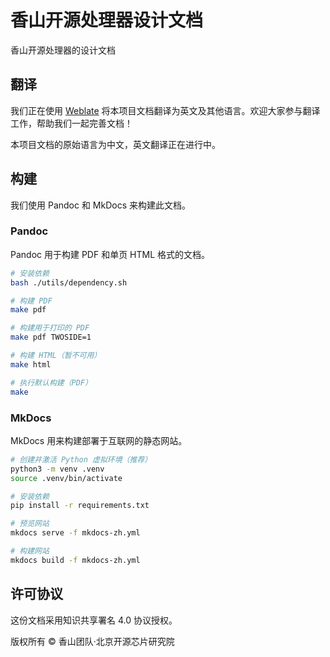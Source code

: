# 香山开源处理器设计文档

香山开源处理器的设计文档

## 翻译

我们正在使用 [Weblate](https://hosted.weblate.org/projects/openxiangshan/design-doc/) 将本项目文档翻译为英文及其他语言。欢迎大家参与翻译工作，帮助我们一起完善文档！

本项目文档的原始语言为中文，英文翻译正在进行中。

## 构建

我们使用 Pandoc 和 MkDocs 来构建此文档。

### Pandoc

Pandoc 用于构建 PDF 和单页 HTML 格式的文档。

```bash
# 安装依赖
bash ./utils/dependency.sh

# 构建 PDF
make pdf

# 构建用于打印的 PDF
make pdf TWOSIDE=1

# 构建 HTML（暂不可用）
make html

# 执行默认构建（PDF）
make
```

### MkDocs

MkDocs 用来构建部署于互联网的静态网站。

```bash
# 创建并激活 Python 虚拟环境（推荐）
python3 -m venv .venv
source .venv/bin/activate

# 安装依赖
pip install -r requirements.txt

# 预览网站
mkdocs serve -f mkdocs-zh.yml

# 构建网站
mkdocs build -f mkdocs-zh.yml
```

## 许可协议

这份文档采用知识共享署名 4.0 协议授权。

版权所有 © 香山团队·北京开源芯片研究院
